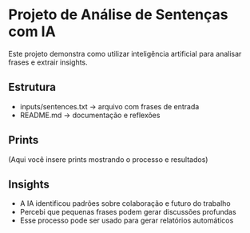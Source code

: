 # Projeto de Análise de Sentenças com IA

Este projeto demonstra como utilizar inteligência artificial para analisar frases e extrair insights.

## Estrutura
- inputs/sentences.txt → arquivo com frases de entrada
- README.md → documentação e reflexões

## Prints
(Aqui você insere prints mostrando o processo e resultados)

## Insights
- A IA identificou padrões sobre colaboração e futuro do trabalho
- Percebi que pequenas frases podem gerar discussões profundas
- Esse processo pode ser usado para gerar relatórios automáticos

